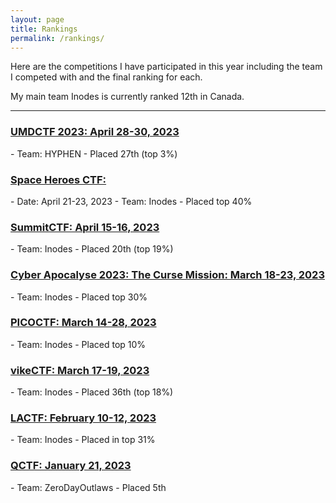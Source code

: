 ```yaml
---
layout: page
title: Rankings
permalink: /rankings/
---
```


<style>
    h3{
        color: #2a7ae2;
    }
</style>

Here are the competitions I have participated in this year including the team I competed with and the final ranking for each. 

My main team Inodes is currently ranked 12th in Canada. 

---

<h3><a href="https://ctftime.org/event/1949">UMDCTF 2023: April 28-30, 2023</a></h3>
- Team: HYPHEN
- Placed 27th (top 3%)

<h3><a href="https://ctftime.org/event/1856">Space Heroes CTF: </a></h3>
- Date: April 21-23, 2023
- Team: Inodes
- Placed top 40%

<h3><a href="https://ctftime.org/event/1862">SummitCTF: April 15-16, 2023</a></h3>
- Team: Inodes
- Placed 20th (top 19%)

<h3><a href="https://ctftime.org/event/1889">Cyber Apocalyse 2023: The Curse Mission: March 18-23, 2023</a></h3>
- Team: Inodes
- Placed top 30%

<h3><a href="https://picoctf.org/)">PICOCTF: March 14-28, 2023</a></h3>
- Team: Inodes
- Placed top 10%

<h3><a href="https://ctftime.org/event/1884">vikeCTF: March 17-19, 2023</a></h3>
- Team: Inodes
- Placed 36th (top 18%)

<h3><a href="https://ctftime.org/event/1732">LACTF: February 10-12, 2023</a></h3>
- Team: Inodes
- Placed in top 31%

<h3><a href="https://qctf.ca/">QCTF: January 21, 2023</a></h3>
- Team: ZeroDayOutlaws
- Placed 5th 


